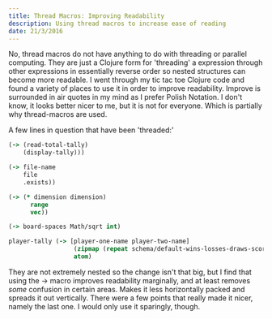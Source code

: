 ```yaml
---
title: Thread Macros: Improving Readability
description: Using thread macros to increase ease of reading
date: 21/3/2016
---
```


No, thread macros do not have anything to do with threading or parallel computing. They are just a Clojure form for 'threading' a expression through other expressions in essentially reverse order so nested structures can become more readable. I went through my tic tac toe Clojure code and found a variety of places to use it in order to improve readability. Improve is surrounded in air quotes in my mind as I prefer Polish Notation. I don't know, it looks better nicer to me, but it is not for everyone. Which is partially why thread-macros are used.

A few lines in question that have been 'threaded:'

```clojure
(-> (read-total-tally)
    (display-tally)))
```

```clojure
(-> file-name
    file
    .exists))
```

```clojure
(-> (* dimension dimension)
      range
      vec))
```

```clojure
(-> board-spaces Math/sqrt int)
```

```clojure
player-tally (-> [player-one-name player-two-name]
                  (zipmap (repeat schema/default-wins-losses-draws-scores))
                  atom)

```

They are not extremely nested so the change isn't that big, but I find that using the -> macro improves readability marginally, and at least removes *some* confusion in certain areas. Makes it less horizontally packed and spreads it out vertically. There were a few points that really made it nicer, namely the last one. I would only use it sparingly, though.
